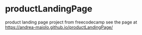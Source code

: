 # productLandingPage
product landing page project from freecodecamp
see the page at https://andrea-maiolo.github.io/productLandingPage/
